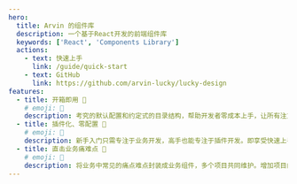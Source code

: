 ```yaml
---
hero:
  title: Arvin 的组件库
  description: 一个基于React开发的前端组件库
  keywords: ['React', 'Components Library']
  actions:
    - text: 快速上手
      link: /guide/quick-start
    - text: GitHub
      link: https://github.com/arvin-lucky/lucky-design
features:
  - title: 开箱即用 💎
    # emoji: 💎
    description: 考究的默认配置和约定式的目录结构，帮助开发者零成本上手，让所有注意力都能放在业务开发上.
  - title: 插件化、零配置 🌈
    # emoji: 🌈
    description: 新手入门只需专注于业务开发，高手也能专注于插件开发。即享受快速上手的红利，也满足团队后续发展的需求.
  - title: 直击业务痛难点 🚀
    # emoji: 🚀
    description: 将业务中常见的痛点难点封装成业务组件，多个项目共同维护。增加项目的可靠性，减轻开发人员负担.
---
```

